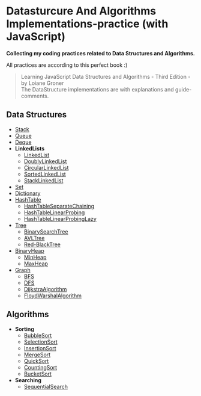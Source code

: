 # Datasturcure And Algorithms Implementations-practice (with JavaScript)

**Collecting my coding practices related to Data Structures and Algorithms.**

All practices are according to this perfect book :)

> Learning JavaScript Data Structures and Algorithms - Third Edition - by Loiane Groner<br>
> The DataStructure implementations are with explanations and guide-comments.<br>

## Data Structures

- [Stack](https://github.com/Mona95/Datasturcure-practice/blob/master/DataStructures/Stack/Stack.js)
- [Queue](https://github.com/Mona95/Datasturcure-practice/blob/master/DataStructures/Queue/Queue.js)
- [Deque](https://github.com/Mona95/Datasturcure-practice/blob/master/DataStructures/Deque/Deque.js)
- **LinkedLists**
  - [LinkedList](https://github.com/Mona95/Datasturcure-practice/blob/master/DataStructures/LinkedLists/LinkedList.js)
  - [DoublyLinkedList](https://github.com/Mona95/Datasturcure-practice/blob/master/DataStructures/LinkedLists/DoublyLinkedList.js)
  - [CircularLinkedList](https://github.com/Mona95/Datasturcure-practice/blob/master/DataStructures/LinkedLists/CircularLinkedLists.js)
  - [SortedLinkedList](https://github.com/Mona95/Datasturcure-practice/blob/master/DataStructures/LinkedLists/SortedLinkedList.js)
  - [StackLinkedList](https://github.com/Mona95/Datasturcure-practice/blob/master/DataStructures/LinkedLists/StackLinkedList.js)
- [Set](https://github.com/Mona95/Datasturcure-practice/blob/master/DataStructures/Set/Set.js)
- [Dictionary](https://github.com/Mona95/Datasturcure-practice/blob/master/DataStructures/Dictionary/Dictionary.js)
- [HashTable](https://github.com/Mona95/Datasturcure-practice/blob/master/DataStructures/HashTable/HashTable.js)
  - [HashTableSeparateChaining](https://github.com/Mona95/Datasturcure-practice/blob/master/DataStructures/HashTable/HashTableSeparateChaining.js)
  - [HashTableLinearProbing](https://github.com/Mona95/Datasturcure-practice/blob/master/DataStructures/HashTable/HashTableLinearProbing.js)
  - [HashTableLinearProbingLazy](https://github.com/Mona95/Datasturcure-practice/blob/master/DataStructures/HashTable/HashTableLinearProbingLazy.js)
- [Tree](https://github.com/Mona95/Datasturcure-practice/blob/master/DataStructures/Tree/Tree.js)
  - [BinarySearchTree](https://github.com/Mona95/Datasturcure-practice/blob/master/DataStructures/Tree/BinarySearchTree.js)
  - [AVLTree](https://github.com/Mona95/Datasturcure-practice/blob/master/DataStructures/Tree/AVLTree.js)
  - [Red-BlackTree](https://github.com/Mona95/Datasturcure-practice/blob/master/DataStructures/Tree/RedBlackTree.js)
- [BinaryHeap](https://github.com/Mona95/Datasturcure-practice/blob/master/DataStructures/BinaryHeap/BinaryHeap.js)
  - [MinHeap](https://github.com/Mona95/Datasturcure-practice/blob/master/DataStructures/BinaryHeap/MinHeap.js)
  - [MaxHeap](https://github.com/Mona95/Datasturcure-practice/blob/master/DataStructures/BinaryHeap/MaxHeap.js)
- [Graph](https://github.com/Mona95/Datasturcure-practice/blob/master/DataStructures/Graph/Graph.js)
  - [BFS](https://github.com/Mona95/Datasturcure-practice/blob/master/DataStructures/Graph/traversals/BFS.js)
  - [DFS](https://github.com/Mona95/Datasturcure-practice/blob/master/DataStructures/Graph/traversals/DFS.js)
  - [DijkstraAlgorithm](https://github.com/Mona95/Datasturcure-practice/blob/master/DataStructures/Graph/algorithms/Dijkstra.js)
  - [FloydWarshalAlgorithm](https://github.com/Mona95/Datasturcure-practice/blob/master/DataStructures/Graphalgorithms/FloydWarshall.js)

## Algorithms

- **Sorting**
  - [BubbleSort](https://github.com/Mona95/Datasturcure-practice/blob/master/Algorithms/Sorting/bubbleSort.js)
  - [SelectionSort](https://github.com/Mona95/Datasturcure-practice/blob/master/Algorithms/Sorting/selectionSort.js)
  - [InsertionSort](https://github.com/Mona95/Datasturcure-practice/blob/master/Algorithms/Sorting/insertionSort.js)
  - [MergeSort](https://github.com/Mona95/Datasturcure-practice/blob/master/Algorithms/Sorting/mergeSort.js)
  - [QuickSort](https://github.com/Mona95/Datasturcure-practice/blob/master/Algorithms/Sorting/quickSort.js)
  - [CountingSort](https://github.com/Mona95/Datasturcure-practice/blob/master/Algorithms/Sorting/countingSort.js)
  - [BucketSort](https://github.com/Mona95/Datasturcure-practice/blob/master/Algorithms/Sorting/bucketSort.js)
- **Searching**
  - [SequentialSearch](https://github.com/Mona95/Datasturcure-practice/blob/master/Algorithms/Searching/sequentialSearch.js)
